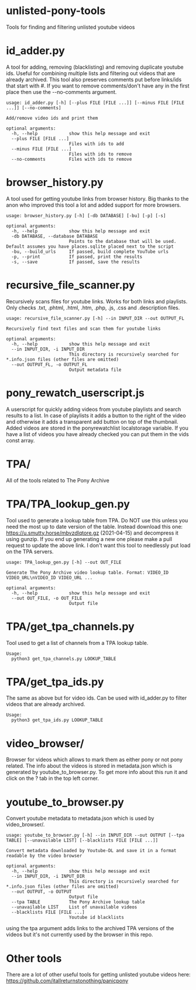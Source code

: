 # unlisted-pony-tools
Tools for finding and filtering unlisted youtube videos

# id_adder.py
A tool for adding, removing (blacklisting) and removing duplicate youtube ids. Useful for combining multiple lists and filtering out videos that are already archived. This tool also preserves comments put before links/ids that start with #. If you want to remove comments/don't have any in the first place then use the --no-comments argument.
```
usage: id_adder.py [-h] [--plus FILE [FILE ...]] [--minus FILE [FILE ...]] [--no-comments]

Add/remove video ids and print them

optional arguments:
  -h, --help            show this help message and exit
  --plus FILE [FILE ...]
                        Files with ids to add
  --minus FILE [FILE ...]
                        Files with ids to remove
  --no-comments         Files with ids to remove
```

# browser_history.py
A tool used for getting youtube links from browser history.
Big thanks to the anon who improved this tool a lot and added support for more browsers.
```
usage: browser_history.py [-h] [-db DATABASE] [-bu] [-p] [-s]

optional arguments:
  -h, --help            show this help message and exit
  -db DATABASE, --database DATABASE
                        Points to the database that will be used. Default assumes you have places.sqlite placed next to the script
  -bu, --build_urls     If passed, build complete YouTube urls
  -p, --print           If passed, print the results
  -s, --save            If passed, save the results
```

# recursive_file_scanner.py
Recursively scans files for youtube links. Works for both links and playlists. Only checks .txt, .phtml, .html, .htm, .php, .js, .css and .description files.
```
usage: recursive_file_scanner.py [-h] --in INPUT_DIR --out OUTPUT_FL

Recursively find text files and scan them for youtube links

optional arguments:
  -h, --help            show this help message and exit
  --in INPUT_DIR, -i INPUT_DIR
                        This directory is recursively searched for *.info.json files (other files are omitted)
  --out OUTPUT_FL, -o OUTPUT_FL
                        Output metadata file
```

# pony_rewatch_userscript.js
A userscript for quickly adding videos from youtube playlists and search results to a list. In case of playlists it adds a button to the right of the video and otherwise it adds a transparent add button on top of the thumbnail. Added videos are stored in the ponyrewatchlist localstorage variable. If you have a list of videos you have already checked you can put them in the vids const array.

# TPA/
All of the tools related to The Pony Archive

# TPA/TPA_lookup_gen.py
Tool used to generate a lookup table from TPA. Do NOT use this unless you need the most up to date version of the table. Instead download this one:
https://u.smutty.horse/mbvzdlqtore.gz (2021-04-15)
and decompress it using gunzip. If you end up generating a new one please make a pull request to update the above link. I don't want this tool to needlessly put load on the TPA servers.
```
usage: TPA_lookup_gen.py [-h] --out OUT_FILE

Generate The Pony Archive video lookup table. Format: VIDEO_ID VIDEO_URL\nVIDEO_ID VIDEO_URL ...

optional arguments:
  -h, --help            show this help message and exit
  --out OUT_FILE, -o OUT_FILE
                        Output file
```

# TPA/get_tpa_channels.py
Tool used to get a list of channels from a TPA lookup table.
```
Usage:
  python3 get_tpa_channels.py LOOKUP_TABLE
```

# TPA/get_tpa_ids.py
The same as above but for video ids. Can be used with id_adder.py to filter videos that are already archived.
```
Usage:
  python3 get_tpa_ids.py LOOKUP_TABLE
```

# video_browser/
Browser for videos which allows to mark them as either pony or not pony related. The info about the videos is stored in metadata.json which is generated by youtube_to_browser.py. To get more info about this run it and click on the ? tab in the top left corner.

# youtube_to_browser.py
Convert youtube metadata to metadata.json which is used by video_browser/.
```
usage: youtube_to_browser.py [-h] --in INPUT_DIR --out OUTPUT [--tpa TABLE] [--unavailable LIST] [--blacklists FILE [FILE ...]]

Convert metadata downloaded by Youtube-DL and save it in a format readable by the video browser

optional arguments:
  -h, --help            show this help message and exit
  --in INPUT_DIR, -i INPUT_DIR
                        This directory is recursively searched for *.info.json files (other files are omitted)
  --out OUTPUT, -o OUTPUT
                        Output file
  --tpa TABLE           The Pony Archive lookup table
  --unavailable LIST    List of unavailable videos
  --blacklists FILE [FILE ...]
                        Youtube id blacklists
```
using the tpa argument adds links to the archived TPA versions of the videos but it's not currently used by the browser in this repo.

# Other tools
There are a lot of other useful tools for getting unlisted youtube videos here:
https://github.com/itallreturnstonothing/panicpony
